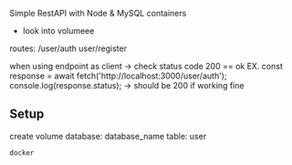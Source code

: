 Simple RestAPI with Node & MySQL containers

* look into volumeee

routes: /user/auth user/register

when using endpoint as client -> check status code 200 == ok
EX.
const response = await fetch('http://localhost:3000/user/auth');
console.log(response.status); -> should be 200 if working fine

## Setup

create volume
database: database_name
    table: user


```shell
docker 
```
